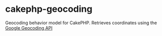 # cakephp-geocoding

Geocoding behavior model for CakePHP. Retrieves coordinates using the [Google Geocoding API](http://code.google.com/apis/maps/documentation/geocoding/)
